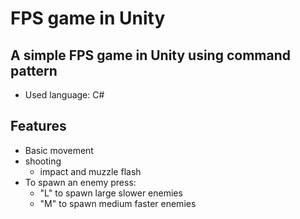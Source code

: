 # FPS game in Unity

## A simple FPS game in Unity using command pattern

- Used language: C#

## Features

- Basic movement
- shooting
    - impact and muzzle flash
- To spawn an enemy press:
    - "L" to spawn large slower enemies
    - "M" to spawn medium faster enemies